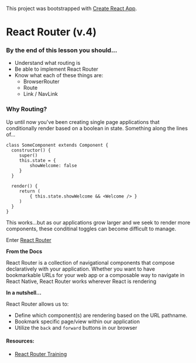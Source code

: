 This project was bootstrapped with [Create React App](https://github.com/facebookincubator/create-react-app).

# React Router (v.4)

### By the end of this lesson you should...
* Understand what routing is
* Be able to implement React Router
* Know what each of these things are:
    * BrowserRouter
    * Route
    * Link / NavLink
    
### Why Routing?

Up until now you've been creating single page applications that conditionally render based on a boolean in state. Something along the lines of...

```
class SomeComponent extends Component {
  constructor() {
     super()
     this.state = {
         showWelcome: false
     }
  }
  
  render() {
     return (
         { this.state.showWelcome && <Welcome /> }
     )
  }
}
```

This works...but as our applications grow larger and we seek to render more components, these conditinal toggles can become difficult to manage. 

Enter [React Router](https://reacttraining.com/react-router/web/guides/philosophy)

**From the Docs**

React Router is a collection of navigational components that compose declaratively with your application. Whether you want to have bookmarkable URLs for your web app or a composable way to navigate in React Native, React Router works wherever React is rendering

**In a nutshell...**

React Router allows us to:

* Define which component(s) are rendering based on the URL pathname.
* Bookmark specific page/view within our application
* Utilize the `back` and `forward` buttons in our browser










#### Resources:

* [React Router Training](https://reacttraining.com/react-router/web/guides/philosophy)
